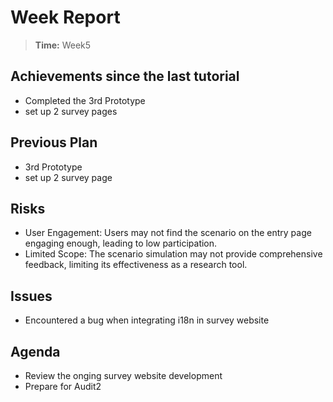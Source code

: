 # Week Report

> **Time:** Week5

## Achievements since the last tutorial
- Completed the 3rd Prototype
- set up 2 survey pages

## Previous Plan
- 3rd Prototype
- set up 2 survey page

## Risks
- User Engagement: Users may not find the scenario on the entry page engaging enough, leading to low participation.
- Limited Scope: The scenario simulation may not provide comprehensive feedback, limiting its effectiveness as a research tool.

## Issues
- Encountered a bug when integrating i18n in survey website

## Agenda
- Review the onging survey website development
- Prepare for Audit2
